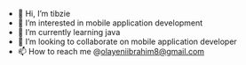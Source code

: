 - 👋 Hi, I’m tibzie
- 👀 I’m interested in mobile application development
- 🌱 I’m currently learning java 
- 💞️ I’m looking to collaborate on mobile application developer
- 📫 How to reach me @olayeniibrahim8@gmail.com

<!---
Oluwa55/Oluwa55 is a ✨ special ✨ repository because its `README.md` (this file) appears on your GitHub profile.
You can click the Preview link to take a look at your changes.
--->

